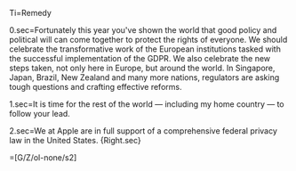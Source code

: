 Ti=Remedy

0.sec=Fortunately this year you've shown the world that good policy and political will can come together to protect the rights of everyone. We should celebrate the transformative work of the European institutions tasked with the successful implementation of the GDPR. We also celebrate the new steps taken, not only here in Europe, but around the world. In Singapore, Japan, Brazil, New Zealand and many more nations, regulators are asking tough questions and crafting effective reforms.

1.sec=It is time for the rest of the world — including my home country — to follow your lead.

2.sec=We at Apple are in full support of a comprehensive federal privacy law in the United States. {Right.sec}

=[G/Z/ol-none/s2]
